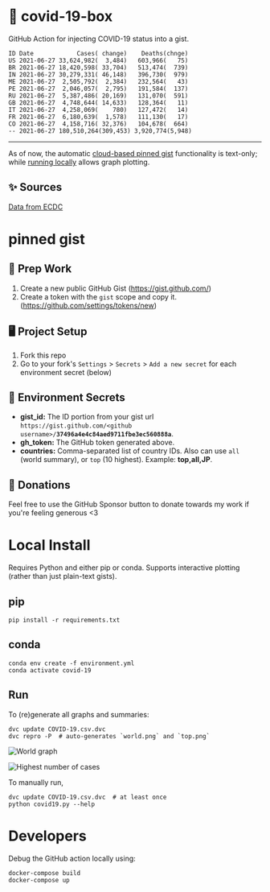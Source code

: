 # 🏥 covid-19-box

GitHub Action for injecting COVID-19 status into a gist.

```
ID Date            Cases( change)    Deaths(chnge)
US 2021-06-27 33,624,982(  3,484)   603,966(   75)
BR 2021-06-27 18,420,598( 33,704)   513,474(  739)
IN 2021-06-27 30,279,331( 46,148)   396,730(  979)
ME 2021-06-27  2,505,792(  2,384)   232,564(   43)
PE 2021-06-27  2,046,057(  2,795)   191,584(  137)
RU 2021-06-27  5,387,486( 20,169)   131,070(  591)
GB 2021-06-27  4,748,644( 14,633)   128,364(   11)
IT 2021-06-27  4,258,069(    780)   127,472(   14)
FR 2021-06-27  6,180,639(  1,578)   111,130(   17)
CO 2021-06-27  4,158,716( 32,376)   104,678(  664)
-- 2021-06-27 180,510,264(309,453) 3,920,774(5,948)
```

---

As of now, the automatic [cloud-based pinned gist](#pinned-gist) functionality is text-only;
while [running locally](#local-install) allows graph plotting.

## ✨ Sources

[Data from ECDC](https://www.ecdc.europa.eu/en/publications-data/download-todays-data-geographic-distribution-covid-19-cases-worldwide)

# pinned gist

## 🎒 Prep Work
1. Create a new public GitHub Gist (https://gist.github.com/)
1. Create a token with the `gist` scope and copy it. (https://github.com/settings/tokens/new)

## 🖥 Project Setup
1. Fork this repo
1. Go to your fork's `Settings` > `Secrets` > `Add a new secret` for each environment secret (below)

## 🤫 Environment Secrets
- **gist_id:** The ID portion from your gist url `https://gist.github.com/<github username>/`**`37496a4e4c84aed9711fbe3ec560888a`**.
- **gh_token:** The GitHub token generated above.
- **countries:** Comma-separated list of country IDs. Also can use `all` (world summary), or `top` (10 highest). Example: **top,all,JP**.

## 💸 Donations

Feel free to use the GitHub Sponsor button to donate towards my work if you're feeling generous <3

# Local Install

Requires Python and either pip or conda. Supports interactive plotting (rather than just plain-text gists).

## pip

```
pip install -r requirements.txt
```

## conda

```
conda env create -f environment.yml
conda activate covid-19
```

## Run

To (re)generate all graphs and summaries:

```
dvc update COVID-19.csv.dvc
dvc repro -P  # auto-generates `world.png` and `top.png`
```

![World graph](world.png)

![Highest number of cases](top.png)

To manually run,

```
dvc update COVID-19.csv.dvc  # at least once
python covid19.py --help
```

# Developers

Debug the GitHub action locally using:

```
docker-compose build
docker-compose up
```
